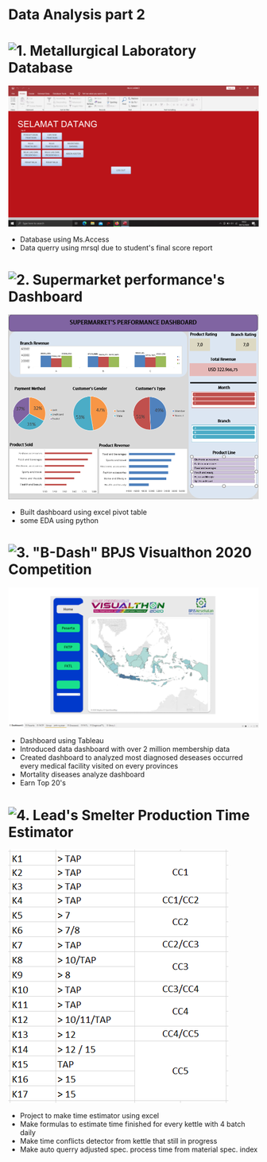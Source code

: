 # Data Analysis part 2



 # ![1. Metallurgical Laboratory Database](https://github.com/boxside/Metallurgical_Lab._Database)
 
 
  ![access](https://github.com/boxside/Metallurgical_Lab._Database/blob/main/figure/home.png)
 
 
  * Database using Ms.Access
  * Data querry using mrsql due to student's final score report



 # ![2. Supermarket performance's Dashboard](https://github.com/boxside/Supermarket-Sales-Performance)
 
 
  ![dashboard](https://github.com/boxside/Supermarket-Sales-Performance/blob/main/figure/dashboard.png)
 
 
  * Built dashboard using excel pivot table
  * some EDA using python




 # ![3. "B-Dash" BPJS Visualthon 2020 Competition](https://github.com/boxside/BPJ-_VIs)
 
 
  ![dashboard](https://github.com/boxside/BPJ-_VIs/blob/main/figure/home.png)
 
 
 * Dashboard using Tableau
 * Introduced data dashboard with over 2 million membership data 
 * Created dashboard to analyzed most diagnosed deseases occurred every medical facility visited on every provinces
 * Mortality diseases analyze dashboard
 * Earn Top 20's 



 # ![4. Lead's Smelter Production Time Estimator](https://github.com/boxside/Lead_Smelter-s_Production_Time_Estimator)
 
 
  ![TE](https://github.com/boxside/Lead_Smelter-s_Production_Time_Estimator/blob/main/2.png)
 
 
 * Project to make time estimator using excel
 * Make formulas to estimate time finished for every kettle with 4 batch daily
 * Make time conflicts detector from kettle that still in progress
 * Make auto querry adjusted spec. process time from material spec. index

